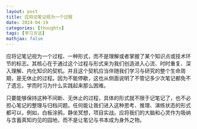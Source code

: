 ```yaml
---
layout: post
title: 应将记笔记视为一个过程
date: 2024-04-19
categories: [thoughts]
tags: [学习方法]
mathjax: false
---
```


应将记笔记视为一个过程、一种形式，而不是理解或者掌握了某个知识点或技术环节的标志。其核心在于通过这个过程与形式来为我们创造进入心流、时时重复、深入理解、内化知识的契机。并且这个契机应当伴随我们学习与研究的整个生命周期，是无休止的过程。因为不能停歇，这也从侧面说明了不管记多少次笔记都免不了遗忘，学而时习为什么实践起来那么困难。

只要能够保持这种不间断、无休止的过程，具体的形式就不限于记笔记了，也不必担心笔记的整理与归档问题。任何能让我们进入这种思考、推理、演练状态的形式都可以，例如，白板涂鸦，静坐冥想，项目实战。应将我们的大脑和心灵作为吸纳与含蓄真知灼见的园地，而不是让笔记与书本成为身外之物。
